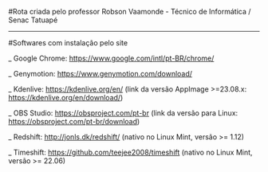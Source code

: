 #Rota criada pelo professor Robson Vaamonde - Técnico de Informática / Senac Tatuapé

____________________

#Softwares com instalação pelo site
 
_ Google Chrome: https://www.google.com/intl/pt-BR/chrome/

_ Genymotion: https://www.genymotion.com/download/

_ Kdenlive: https://kdenlive.org/en/
(link da versão AppImage >=23.08.x: https://kdenlive.org/en/download/)

_ OBS Studio: https://obsproject.com/pt-br
(link da versão para Linux: https://obsproject.com/pt-br/download)

_ Redshift: http://jonls.dk/redshift/
(nativo no Linux Mint, versão >= 1.12)

_ Timeshift: https://github.com/teejee2008/timeshift
(nativo no Linux Mint, versão >= 22.06)
